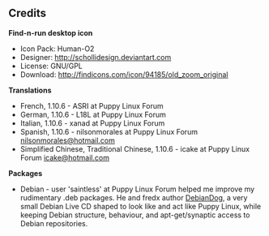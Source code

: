 ## Credits

**Find-n-run desktop icon**

 * Icon Pack: Human-O2
 * Designer: http://schollidesign.deviantart.com
 * License: GNU/GPL
 * Download: http://findicons.com/icon/94185/old_zoom_original

**Translations**

 * French, 1.10.6 - ASRI at Puppy Linux Forum
 * German, 1.10.6 - L18L at Puppy Linux Forum
 * Italian, 1.10.6 - xanad at Puppy Linux Forum
 * Spanish, 1.10.6 - nilsonmorales at Puppy Linux Forum
   nilsonmorales@hotmail.com
 * Simplified Chinese, Traditional Chinese, 1.10.6 - icake at Puppy Linux Forum
   icake@hotmail.com

**Packages**

 * Debian - user 'saintless' at Puppy Linux Forum helped me improve
   my rudimentary .deb packages. He and fredx author
   [DebianDog](http://www.murga-linux.com/puppy/viewtopic.php?t=93225),
   a very small Debian Live CD shaped to look like and act like Puppy Linux,
   while keeping Debian structure, behaviour, and apt-get/synaptic
   access to Debian repositories.
